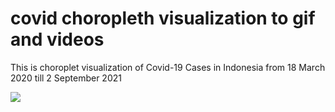 # covid choropleth visualization to gif and videos
<p>This is choroplet visualization of Covid-19 Cases in Indonesia from 18 March 2020 till 2 September 2021 </p>
<img src='https://github.com/isfanafely/covid_choropleth_visualization_to_gif_and_videos/blob/master/plots/Covid_Choropleth.gif'>
